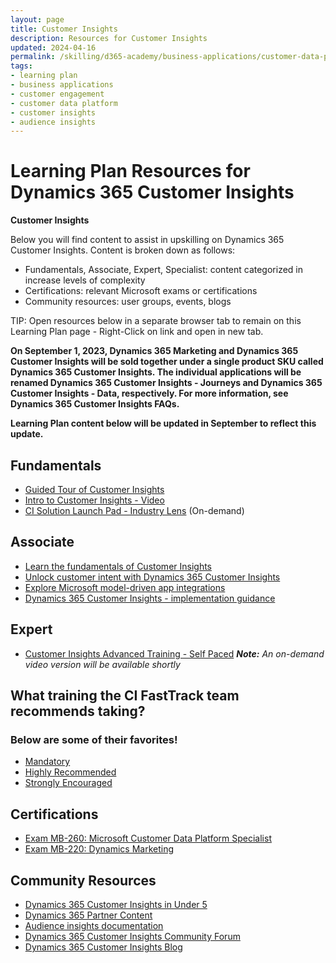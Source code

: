 ```yaml
---
layout: page
title: Customer Insights
description: Resources for Customer Insights
updated: 2024-04-16
permalink: /skilling/d365-academy/business-applications/customer-data-platform/customer-insights
tags:
- learning plan
- business applications
- customer engagement
- customer data platform
- customer insights
- audience insights
---
```


# Learning Plan Resources for Dynamics 365 Customer Insights

**Customer Insights**

Below you will find content to assist in upskilling on Dynamics 365 Customer Insights.  Content is broken down as follows:

* Fundamentals, Associate, Expert, Specialist: content categorized in increase levels of complexity
* Certifications:  relevant Microsoft exams or certifications
* Community resources:  user groups, events, blogs

TIP:  Open resources below in a separate browser tab to remain on this Learning Plan page - Right-Click on link and open in new tab.

**On September 1, 2023, Dynamics 365 Marketing and Dynamics 365 Customer Insights will be sold together under a single product SKU called Dynamics 365 Customer Insights. The individual applications will be renamed Dynamics 365 Customer Insights - Journeys and Dynamics 365 Customer Insights - Data, respectively. For more information, see Dynamics 365 Customer Insights FAQs.**

**Learning Plan content below will be updated in September to reflect this update.**

## Fundamentals

* [Guided Tour of Customer Insights](https://dynamics.microsoft.com/en-us/guidedtour/dynamics/Customer-Insights/1/1/)
* [Intro to Customer Insights - Video](https://www.youtube.com/watch?v=mtrtBrEjBZg&t=7s)
* [CI Solution Launch Pad - Industry Lens](https://msuspartners.eventbuilder.com/BACustomerInsights) (On-demand)

## Associate

* [Learn the fundamentals of Customer Insights](https://docs.microsoft.com/learn/modules/working-with-customer-insights/?WT.mc_id=D365_learncta_web-wwl)
* [Unlock customer intent with Dynamics 365 Customer Insights](https://docs.microsoft.com/en-us/learn/paths/build-customer-insights/)
* [Explore Microsoft model-driven app integrations](https://docs.microsoft.com/learn/wwl/dynamics-365-customer-data-platform-customer-engagement-apps-integration/?WT.mc_id=D365_learncta_web-wwl)
* [Dynamics 365 Customer Insights - implementation guidance](https://partner.microsoft.com/en-us/training/assets/collection/dynamics-365-customer-insights-implementation-guidance#/)


## Expert

* [Customer Insights Advanced Training - Self Paced](https://dynamicspartners.transform.microsoft.com/products/dynamics-365-customer-insights?tab=drive-readiness)
_**Note:** An on-demand video version will be available shortly_

## What training the CI FastTrack team recommends taking?
### Below are some of their favorites!

* [Mandatory](https://learn.microsoft.com/en-us/training/paths/build-customer-insights/)
* [Highly Recommended](https://learn.microsoft.com/en-us/dynamics365/customer-insights/)
* [Strongly Encouraged](https://learn.microsoft.com/en-us/certifications/customer-data-platform-specialty/)

## Certifications

* [Exam MB-260: Microsoft Customer Data Platform Specialist](https://learn.microsoft.com/en-us/credentials/certifications/d365-customer-insights-data-specialty/?practice-assessment-type=certification)
* [Exam MB-220: Dynamics Marketing](https://learn.microsoft.com/en-us/certifications/exams/mb-220)


## Community Resources

* [Dynamics 365 Customer Insights in Under 5](https://aka.ms/CIUnder5)
* [Dynamics 365 Partner Content](https://aka.ms/CIPartner)
* [Audience insights documentation](https://docs.microsoft.com/en-us/dynamics365/customer-insights/audience-insights/)
* [Dynamics 365 Customer Insights Community Forum](https://aka.ms/CIForums)
* [Dynamics 365 Customer Insights Blog](https://aka.ms/CIBlog)


   
